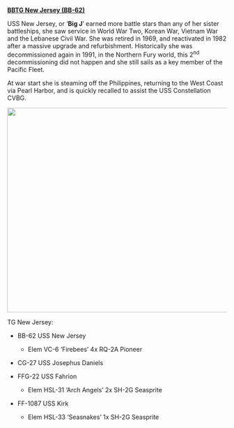 [**BBTG New Jersey
(BB-62)**](https://en.wikipedia.org/wiki/USS_New_Jersey_(BB-62))

USS New Jersey, or ‘**Big J**’ earned more battle stars than any of her
sister battleships, she saw service in World War Two, Korean War,
Vietnam War and the Lebanese Civil War. She was retired in 1969, and
reactivated in 1982 after a massive upgrade and refurbishment.
Historically she was decommissioned again in 1991, in the Northern Fury
world, this 2<sup>nd</sup> decommissioning did not happen and she still
sails as a key member of the Pacific Fleet.

At war start she is steaming off the Philippines, returning to the West
Coast via Pearl Harbor, and is quickly recalled to assist the USS
Constellation CVBG.

<img src="/assets\images\nato\us\navy\battleships\new-jersey\media\image1.jpg" style="width:6.5in;height:4.875in" />

TG New Jersey:

-   BB-62 USS New Jersey

    -   Elem VC-6 ‘Firebees’ 4x RQ-2A Pioneer

-   CG-27 USS Josephus Daniels

-   FFG-22 USS Fahrion

    -   Elem HSL-31 ‘Arch Angels’ 2x SH-2G Seasprite

-   FF-1087 USS Kirk

    -   Elem HSL-33 ‘Seasnakes’ 1x SH-2G Seasprite
